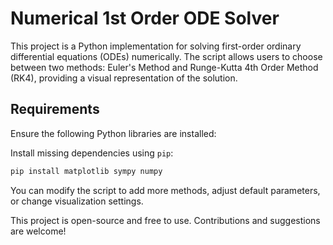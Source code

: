 # Numerical 1st Order ODE Solver

This project is a Python implementation for solving first-order ordinary differential equations (ODEs) numerically. The script allows users to choose between two methods: Euler's Method and Runge-Kutta 4th Order Method (RK4), providing a visual representation of the solution.

## Requirements

Ensure the following Python libraries are installed:

Install missing dependencies using `pip`:
```bash
pip install matplotlib sympy numpy
```

You can modify the script to add more methods, adjust default parameters, or change visualization settings.

This project is open-source and free to use. Contributions and suggestions are welcome!

